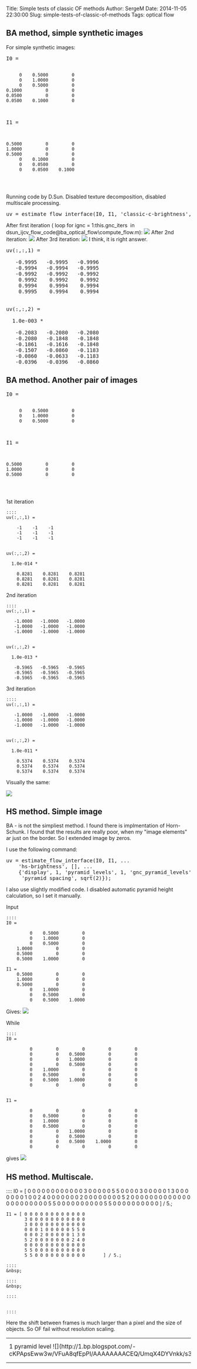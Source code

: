 Title: Simple tests of classic OF methods
Author: SergeM
Date: 2014-11-05 22:30:00
Slug: simple-tests-of-classic-of-methods
Tags: optical flow

<div dir="ltr" style="text-align: left;" trbidi="on"><div dir="ltr" style="text-align: left;" trbidi="on"><h2 style="text-align: left;">BA method, simple synthetic images </h2>For simple synthetic images:

</div><pre class="brush:cpp">I0 =

         0    0.5000         0
         0    1.0000         0
         0    0.5000         0
    0.1000         0         0
    0.0500         0         0
    0.0500    0.1000         0

I1 =

    0.5000         0         0
    1.0000         0         0
    0.5000         0         0
         0    0.1000         0
         0    0.0500         0
         0    0.0500    0.1000


</pre>Running code by D.Sun. Disabled texture decomposition, disabled multiscale processing.  
<pre class="brush:cpp">uv = estimate_flow_interface(I0, I1, 'classic-c-brightness', [], {'display', 1, 'pyramid_levels', 1, 'gnc_pyramid_levels', 1});
</pre>



After first iteration ( loop for ignc = 1:this.gnc_iters&nbsp; in dsun_ijcv_flow_code\@ba_optical_flow\compute_flow.m):
![](http://4.bp.blogspot.com/-TW_Kgc_c4xM/VFo0XQRJdQI/AAAAAAAACDU/LmjLPEhpcFM/s1600/gnc_iter_1.png)&nbsp;After 2nd iteration: 
![](http://1.bp.blogspot.com/-iic-jinHYR8/VFo0XZiLU5I/AAAAAAAACDQ/Yx-509YrRos/s1600/gnc_iter_2.png)&nbsp;After 3rd iteration:
![](http://3.bp.blogspot.com/-nNWtlW7GjNI/VFo0XRzxjDI/AAAAAAAACDM/0XNuLNB76yc/s1600/gnc_iter_3.png)&nbsp;I think, it is right answer.


<pre class="brush:cpp">uv(:,:,1) =

   -0.9995   -0.9995   -0.9996
   -0.9994   -0.9994   -0.9995
   -0.9992   -0.9992   -0.9992
    0.9992    0.9992    0.9992
    0.9994    0.9994    0.9994
    0.9995    0.9994    0.9994


uv(:,:,2) =

  1.0e-003 *

   -0.2083   -0.2080   -0.2080
   -0.2080   -0.1848   -0.1848
   -0.1861   -0.1616   -0.1848
   -0.1507   -0.0860   -0.1183
   -0.0860   -0.0633   -0.1183
   -0.0396   -0.0396   -0.0860&nbsp;</pre><h2 style="text-align: left;">BA method. Another pair of images  </h2><pre class="brush:cpp">I0 =

         0    0.5000         0
         0    1.0000         0
         0    0.5000         0


I1 =

    0.5000         0         0
    1.0000         0         0
    0.5000         0         0
</pre>1st iteration 

    ::::
    uv(:,:,1) =
    
        -1    -1    -1
        -1    -1    -1
        -1    -1    -1
    
    
    uv(:,:,2) =
    
      1.0e-014 *
    
        0.8281    0.8281    0.8281
        0.8281    0.8281    0.8281
        0.8281    0.8281    0.8281
    
2nd iteration 

    ::::
    uv(:,:,1) =
    
       -1.0000   -1.0000   -1.0000
       -1.0000   -1.0000   -1.0000
       -1.0000   -1.0000   -1.0000
    
    
    uv(:,:,2) =
    
      1.0e-013 *
    
       -0.5965   -0.5965   -0.5965
       -0.5965   -0.5965   -0.5965
       -0.5965   -0.5965   -0.5965
    
    
3rd iteration 

    ::::
    uv(:,:,1) =
    
       -1.0000   -1.0000   -1.0000
       -1.0000   -1.0000   -1.0000
       -1.0000   -1.0000   -1.0000
    
    
    uv(:,:,2) =
    
      1.0e-011 *
    
        0.5374    0.5374    0.5374
        0.5374    0.5374    0.5374
        0.5374    0.5374    0.5374
    
Visually the same:





![](http://2.bp.blogspot.com/-ihcssiAwj2c/VFo2yZDh_6I/AAAAAAAACDo/pHmB5EVb6Cw/s200/simple_gnc_iter_1.png)
  


<h2 style="text-align: left;">HS method. Simple image</h2>BA - is not the simpliest method. I found there is implmentation of Horn-Schunk.
I found that the results are really poor, when my "image elements" ar just on the border. So I extended image by zeros.

I use the following command: 
<pre class="brush:cpp">uv = estimate_flow_interface(I0, I1, ...
    'hs-brightness', [], ...
    {'display', 1, 'pyramid_levels', 1, 'gnc_pyramid_levels', 1, ...
     'pyramid_spacing', sqrt(2)});
</pre>I also use slightly modified code. I disabled automatic pyramid height calculation, so I set it manually. 
Input  

    ::::
    I0 =
    
             0    0.5000         0
             0    1.0000         0
             0    0.5000         0
        1.0000         0         0
        0.5000         0         0
        0.5000    1.0000         0
    
    I1 =
        0.5000         0         0
        1.0000         0         0
        0.5000         0         0
             0    1.0000         0
             0    0.5000         0
             0    0.5000    1.0000
    
    
Gives:
![](http://3.bp.blogspot.com/-ZfNLO6E_ccc/VFt-E3fW64I/AAAAAAAACEA/4NseP5r2T7I/s1600/HS_no_borders.png)

While  

    ::::
    I0 =
    
             0         0         0         0         0
             0         0    0.5000         0         0
             0         0    1.0000         0         0
             0         0    0.5000         0         0
             0    1.0000         0         0         0
             0    0.5000         0         0         0
             0    0.5000    1.0000         0         0
             0         0         0         0         0
    
    
    I1 =
    
             0         0         0         0         0
             0    0.5000         0         0         0
             0    1.0000         0         0         0
             0    0.5000         0         0         0
             0         0    1.0000         0         0
             0         0    0.5000         0         0
             0         0    0.5000    1.0000         0
             0         0         0         0         0
    
gives 
![](http://2.bp.blogspot.com/-4Z1KIM8Hwk4/VFt-E5ZIFbI/AAAAAAAACD8/moc8gCLTEcA/s1600/HS_borders.png)<h2 style="text-align: left;">HS method. Multiscale.</h2>
    ::::
    I0 = [ 0 0 0 0 0 0 0 0 0 0 0 0
           3 0 0 0 0 0 5 5 0 0 0 0 
           3 0 0 0 0 0 1 3 0 0 0 0
           0 0 0 1 0 0 2 4 0 0 0 0
           0 0 0 2 0 0 0 0 0 0 0 0
           5 2 0 0 0 0 0 0 0 0 0 0
           0 0 0 0 0 0 0 0 0 0 0 0
           5 5 0 0 0 0 0 0 0 0 0 0
           5 5 0 0 0 0 0 0 0 0 0 0       ] / 5.;
    
    I1 = [ 0 0 0 0 0 0 0 0 0 0 0 0
           3 0 0 0 0 0 0 0 0 0 0 0 
           3 0 0 0 0 0 0 0 0 0 0 0
           0 0 0 1 0 0 0 0 0 5 5 0
           0 0 0 2 0 0 0 0 0 1 3 0
           5 2 0 0 0 0 0 0 0 2 4 0
           0 0 0 0 0 0 0 0 0 0 0 0
           5 5 0 0 0 0 0 0 0 0 0 0
           5 5 0 0 0 0 0 0 0 0 0 0       ] / 5.;

    ::::
    &nbsp;

    ::::
    &nbsp;

    ::::
    

    ::::
    

Here the shift between frames is much larger than a pixel and the size of objects. So OF fail without resolution scaling. 
  <table>  <tbody><tr><td>1 pyramid level ![](http://1.bp.blogspot.com/-cKPApsEww3w/VFuA8qfEpPI/AAAAAAAACEQ/UmqX4DYVnkk/s320/HS_pyramid_1.png)</td> <td>2 pyramid levels ![](http://1.bp.blogspot.com/-wC_4IzeuNAE/VFuA8-z9U8I/AAAAAAAACEU/7K_vWoiou0Q/s320/HS_pyramid_2.png)</td> <td>3 pyramid levels ![](http://4.bp.blogspot.com/-ynqgbeq_-B0/VFuA8lHxFJI/AAAAAAAACEY/KR3szPexLP4/s320/HS_pyramid_3.png) </td></tr></tbody></table></div>